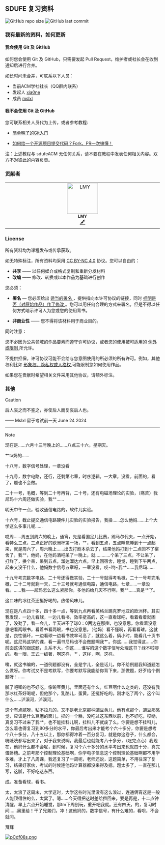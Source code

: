 ## SDUFE 复习资料

![GitHub repo size](https://img.shields.io/github/repo-size/sdufeACM/Review?label=repo%20size)
![GitHub last commit](https://img.shields.io/github/last-commit/sdufeACM/Review)

### 我有最新的资料，如何更新

#### 我会使用 Git 及 GitHub
如何您会使用 Git 及 GitHub，只需要发起 Pull Request，维护者或社长会在收到通知后进行合并。

如长时间未合并，可联系以下人员：
- 当前ACM学社社长（QQ群内联系）
- 发起人 [xia0ne](https://github.com/xia0ne) 
- 成员 [mslxl](https://github.com/mslxl)

#### 我不会使用  Git 及 GitHub

您可联系相关人员代为上传，或者参考教程:

- [简单明了的Git入门](https://www.bilibili.com/video/BV1Cr4y1J7iQ/)

- [如何给一个开源项目提交代码？Fork、PR一次搞懂！](https://www.bilibili.com/video/BV1Qp4y1T797/)

注：上述教程与 sdufeACM 无任何关系，请不要在教程中发表任何相关内容。双方不对彼此的内容负责。

### 贡献者

<!-- ALL-CONTRIBUTORS-LIST:START - Do not remove or modify this section -->
<!-- prettier-ignore-start -->
<!-- markdownlint-disable -->
<table>
  <tbody>
    <tr>
      <td align="center" valign="top" width="14.28%"><a href="https://github.com/LionelMessiYoung10"><img src="https://avatars.githubusercontent.com/u/102243969?v=4?s=100" width="100px;" alt="LMY"/><br /><sub><b>LMY</b></sub></a><br /><a href="#content-LionelMessiYoung10" title="Content">🖋</a></td>
    </tr>
  </tbody>
</table>

<!-- markdownlint-restore -->
<!-- prettier-ignore-end -->

<!-- ALL-CONTRIBUTORS-LIST:END -->

### License

所有资料均为课程发布或传承获取。

如无特殊标注，所有资料均采用 [CC BY-NC 4.0](https://creativecommons.org/licenses/by-nc/4.0/deed.zh-hans) 协议。您可以自由的：

- **共享** —— 以任何媒介或格式复制和重新分发材料
- **改编** —— 修改、转换或以本作品为基础进行创作

您必须：

- **署名** — 您必须给出 [ 适当的署名 ](https://creativecommons.org/licenses/by-nc/4.0/deed.zh-hans#ref-appropriate-credit) ，提供指向本许可协议的链接，同时 [ 标明是否（对原始作品）作了修改 ](https://creativecommons.org/licenses/by-nc/4.0/deed.zh-hans#ref-indicate-changes) 。您可以用任何合理的方式来署名，但是不得以任何方式暗示许可人为您或您的使用背书。

- **非商业性** —— 您不得将该材料用于商业目的。

同时注意：

您不必因为公共领域的作品要素而遵守许可协议，或者您的使用被可适用的 [ 例外或限制 ](https://creativecommons.org/licenses/by-nc/4.0/deed.zh-hans#ref-exception-or-limitation) 所允许。

不提供担保。许可协议可能不会给与您意图使用的所必须的所有许可。例如，其他权利比如 [ 形象权、隐私权或人格权 ](https://creativecommons.org/licenses/by-nc/4.0/deed.zh-hans#ref-publicity-privacy-or-moral-rights) 可能限制您如何使用作品。



如果您在贡献时希望相关文件采用其他协议，请额外标注。

### 其他

> [!CAUTION]
> 后人哀之而不鉴之，亦使后人而复哀后人也。
>
> —— Mslxl 留于考试前一天 June 24 2024


---


> [!NOTE]
> 现在是……六月十三号晚上的……八点三十六，星期天。
>
> 艹ta妈的……
>
> 十八号，数字信号处理，一章没看
>
> 十九号，数字电路，还行，还剩第七章，时序逻辑，一大章，没看，前面的，看了，题也不会做。
>
> 二十一号，毛概，等到二十号再背，二十号，还有电磁场理论的实验，（痛苦）我尼玛十六周还做实验，我艹……
>
> 明天中午一点，验收通信电路的，软件儿实验。
>
> 十六号，截止提交通信电路硬件儿实验的实验报告，我操……怎么他妈……上个大学这么多事儿呢……
>
> 哎周……周五到周六的晚上，通宵，先是看国足儿比赛，踢马尔代夫，一点开始，看特么三点，三点正好的欧洲杯第一场，艹，看到五点，五点睡觉睡到十一点起来，就是周六了，周六晚上……出去打剧本杀去了，结果他妈打到十二点回不了宿舍了，我艹，他妈，在他妈酒吧呆了一晚上，就…………个呆了三点，不让呆了，打烊了，换个呆，呆到五点，溜达溜达六点，早上回宿舍，睡觉，睡到下午两点，起来又没干什么，他妈数字信号五章呀，一章没看，哎~哟~我艹……我尼玛……
>
> 十九号考完数字电路，二十号还得做实验，二十一号就得考毛概，二十一号考完毛概，二十二号就剩一天，二十三号就考通信电路，通信电路，七章……一章没看。……我——尼玛怎么这么紧那你，多他妈给几天不行啊，我艹……真是艹了。
>
> 这口味的冰红茶还挺好喝的。热带风味儿。
>
> 现在是八点四十多，四十多一点，等到九点再看英格兰踢克罗地亚的欧洲杯。其实我发现，一边儿看球，一边儿看书，效率挺高的，这一直看球吧，看着看着就困了，没劲了，看一会儿，半天进不了球0：0两边在那捯，也没意思。你看着没意思吧看两眼书，看着书看两眼，书也没意思，（他妈）看不懂啊，再看看球，这就是，良性循环，一边看球一边看书效率可高了，就这么着，俩小时，能看几十页书呢。这尼玛这学的课，看一遍书尼玛也不会做题啊我艹。你这……我觉得这……你前面这讲的跟这题，关系不大，你这……谁写的这个数字信号处理这书？绿不啦唧的。看一眼，王式一编著，啊这样，艹，这样，啊，这样。
>
> 唉，就这书编的，一道例题都没有，全是字儿，全是话儿，你不给例题我知道题怎么做呀。你考试又不是考默写，你要考默写我能给你背下来，那做题，好歹给个例题呀！……
>
> 腻了吧唧的也不好吃，像豌豆黄儿，里面还有什么，红豆啊什么之类的，还没有我那冰红茶好喝呢，但他那个，乳酪儿，蛋黄，还挺好吃的。刚才吃了两个，这个叫什么……泸溪河，泸溪河。
>
> 这个有点腻呀，粘不拉几的，又不是老北京那种豌豆黄儿，他有点那个，豌豆那感觉，应该是什么豆磨的面儿，捏的一个糕，没吃过这东西以前，也不好吃，哎呦，真复习不过来了我艹，也不能挂科儿啊，挂科儿不就废了么。你要是想不挂科儿，怎么着也得复习到80多分的水平，你最后考出来才能考个六十多分，你要是想考个八十多分，八十五以上，那你都得冲着一百分复习，就是你这卷子，什么都会，咣咣咣都写出来了，对于我来说啊，我最后也就能考八十多分，（吃完点心）我现在，他妈什么都不会呢，到时候，复习个六十多分的水平考出来也就四十分，真完蛋卧槽。之前考那个控制理论基础啊，你学电子信息这个控制理论基础啊都不用学多难，才上了八周课，我还复习了一周呢，老师还说，这题简单，不用往深了复习，结果好家伙，考试的时候连他妈计算器都没来得及摁。题太多了，一直在那儿写，这腻，不好吃这东西。
>
> 成。准备看球，看书。
>
> 太，太浪了这周末，大学这时，大学这些时光里没有这么浪过，连通俩宵这是一般人能顶得住的么，太累了。嗯……今天得把这时差给捯回来，要是再是，十二点钟清醒，早上六点开始睡觉，那tm下周别玩，重开吧我就。还有四天，的，复习时间……奥里给！干了兄弟们，冲！这他妈的，数字信号，有什么难的，看呗，不会就问。
>
> 拜拜
>
> [![pCdf08s.png](https://s1.ax1x.com/2023/06/28/pCdf08s.png)](https://imgse.com/i/pCdf08s)

